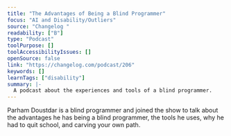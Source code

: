```yaml
---
title: "The Advantages of Being a Blind Programmer"
focus: "AI and Disability/Outliers"
source: "Changelog "
readability: ["B"]
type: "Podcast"
toolPurpose: []
toolAccessibilityIssues: []
openSource: false
link: "https://changelog.com/podcast/206"
keywords: []
learnTags: ["disability"]
summary: |-
  A podcast about the experiences and tools of a blind programmer.
---
```

Parham Doustdar is a blind programmer and joined the show to talk about the advantages he has being a blind programmer, the tools he uses, why he had to quit school, and carving your own path.
